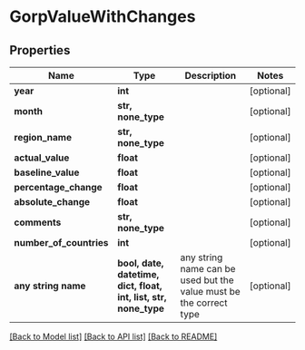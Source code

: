 # GorpValueWithChanges


## Properties
Name | Type | Description | Notes
------------ | ------------- | ------------- | -------------
**year** | **int** |  | [optional] 
**month** | **str, none_type** |  | [optional] 
**region_name** | **str, none_type** |  | [optional] 
**actual_value** | **float** |  | [optional] 
**baseline_value** | **float** |  | [optional] 
**percentage_change** | **float** |  | [optional] 
**absolute_change** | **float** |  | [optional] 
**comments** | **str, none_type** |  | [optional] 
**number_of_countries** | **int** |  | [optional] 
**any string name** | **bool, date, datetime, dict, float, int, list, str, none_type** | any string name can be used but the value must be the correct type | [optional]

[[Back to Model list]](../README.md#documentation-for-models) [[Back to API list]](../README.md#documentation-for-api-endpoints) [[Back to README]](../README.md)


